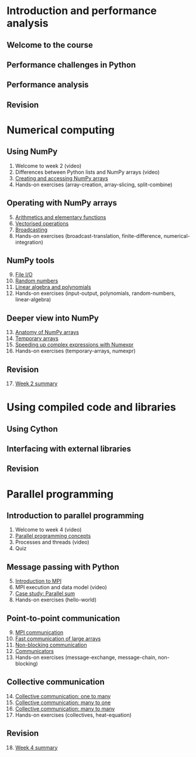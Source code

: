 # Introduction and performance analysis

## Welcome to the course

## Performance challenges in Python

## Performance analysis

## Revision


# Numerical computing

## Using NumPy

1. Welcome to week 2 (video)
2. Differences between Python lists and NumPy arrays (video)
3. [Creating and accessing NumPy arrays](numerical-computing/creating-and-accessing.md)
4. Hands-on exercises (array-creation, array-slicing, split-combine)

## Operating with NumPy arrays

5. [Arithmetics and elementary functions](numerical-computing/simple-operations.md)
6. [Vectorised operations](numerical-computing/vectorised-operations.md)
7. [Broadcasting](numerical-computing/broadcasting.md)
8. Hands-on exercises (broadcast-translation, finite-difference,
   numerical-integration)

## NumPy tools

9. [File I/O](numerical-computing/file-io.md)
10. [Random numbers](numerical-computing/random-numbers.md)
11. [Linear algebra and polynomials](numerical-computing/linear-algebra.md)
12. Hands-on exercises (input-output, polynomials, random-numbers,
    linear-algebra)

## Deeper view into NumPy

13. [Anatomy of NumPy arrays](numerical-computing/anatomy-of-ndarray.md)
14. [Temporary arrays](numerical-computing/temporary-arrays.md)
15. [Speeding up complex expressions with Numexpr](numerical-computing/numexpr.md)
16. Hands-on exercises (temporary-arrays, numexpr)

## Revision

17. [Week 2 summary](numerical-computing/summary.md)


# Using compiled code and libraries

## Using Cython

## Interfacing with external libraries

## Revision


# Parallel programming

## Introduction to parallel programming

1. Welcome to week 4 (video)
2. [Parallel programming concepts](parallel-programming/concepts.md)
3. Processes and threads (video)
4. Quiz

## Message passing with Python

5. [Introduction to MPI](parallel-programming/intro-to-mpi.md)
6. MPI execution and data model (video)
7. [Case study: Parallel sum](parallel-programming/parallel-sum.md)
8. Hands-on exercises (hello-world)

## Point-to-point communication

9. [MPI communication](parallel-programming/send-receive.md)
10. [Fast communication of large arrays](parallel-programming/send-receive-array.md)
11. [Non-blocking communication](parallel-programming/non-blocking.md)
12. [Communicators](parallel-programming/communicators.md)
13. Hands-on exercises (message-exchange, message-chain, non-blocking)

## Collective communication

14. [Collective communication: one to many](parallel-programming/collectives-1-to-n.md)
15. [Collective communication: many to one](parallel-programming/collectives-n-to-1.md)
16. [Collective communication: many to many](parallel-programming/collectives-n-to-n.md)
17. Hands-on exercises (collectives, heat-equation)

## Revision

18. [Week 4 summary](parallel-programming/summary.md)

